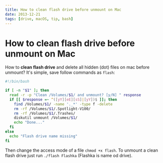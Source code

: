 ```yaml
---
title: How to clean flash drive before unmount on Mac
date: 2013-12-21
tags: [drive, macOS, tip, bash]
---
```



# How to clean flash drive before unmount on Mac

How to **clean flash drive** and delete all hidden (dot) files on mac before unmount? It's simple, save follow commands as `flash`:

```bash
#!/bin/bash

if [ -n "$1" ]; then
  read -r -p "Clean /Volumes/$1/ and unmount? [y/N] " response
  if [[ $response =~ ^([yY][eE][sS]|[yY])$ ]]; then      
    find /Volumes/$1/ -name '._*' -type f -delete
    rm -rf /Volumes/$1/.Spotlight-V100/
    rm -rf /Volumes/$1/.Trashes/
    diskutil unmount /Volumes/$1/
    echo "Done..."
  fi
else
  echo "Flash drive name missing"
fi
```

Then change the access mode of a file `chmod +x flash`. To unmount a clean flash drive just run
`./flash Flashka` (Flashka is name od drive).
